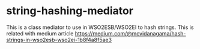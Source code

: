 # string-hashing-mediator
This is a class mediator to use in WSO2ESB/WSO2EI to hash strings. 
This is related with medium article https://medium.com/@mcvidanagama/hash-strings-in-wso2esb-wso2ei-1b8f4a8f5ae3
